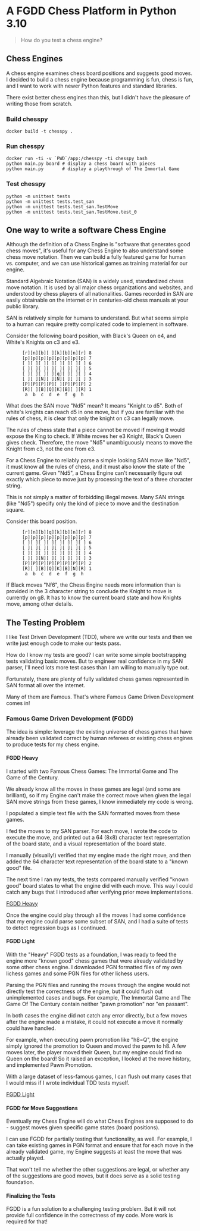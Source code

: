 # A FGDD Chess Platform in Python 3.10

> How do you test a chess engine?

## Chess Engines

A chess engine examines chess board positions and suggests good moves. I decided to build a chess engine
because programming is fun, chess is fun, and I want to work with newer Python features and standard libraries.  

There exist better chess engines than this, but I didn't have the pleasure of writing those from scratch.

### Build chesspy

    docker build -t chesspy .

### Run chesspy

    docker run -ti -v `PWD`/app:/chesspy -ti chesspy bash
    python main.py board # display a chess board with pieces
    python main.py       # display a playthrough of The Immortal Game

### Test chesspy
    
    python -m unittest tests
    python -m unittest tests.test_san
    python -m unittest tests.test_san.TestMove
    python -m unittest tests.test_san.TestMove.test_0
    

## One way to write a software Chess Engine

Although the definition of a Chess Engine is "software that generates good chess moves", it's useful
for any Chess Engine to also understand some chess move notation. Then we can build a fully featured 
game for human vs. computer, and we can use historical games as training material for our engine.

Standard Algebraic Notation (SAN) is a widely used, standardized chess move notation. It is used by all
major chess organizations and websites, and understood by chess players of all nationalities. Games recorded
in SAN are easily obtainable on the internet or in centuries-old chess manuals at your public library.

SAN is relatively simple for humans to understand. But what seems simple to a human can require pretty
complicated code to implement in software.

Consider the following board position, with Black's Queen on e4, and White's Knights on c3 and e3.

```       
      [r][n][b][ ][k][b][n][r] 8
      [p][p][p][p][p][p][p][p] 7
      [ ][ ][ ][ ][ ][ ][ ][ ] 6
      [ ][ ][ ][ ][ ][ ][ ][ ] 5
      [ ][ ][ ][ ][q][ ][ ][ ] 4
      [ ][ ][N][ ][N][ ][ ][ ] 3
      [P][P][P][P][ ][P][P][P] 2
      [R][ ][B][Q][K][B][ ][R] 1
       a  b  c  d  e  f  g  h
```

What does the SAN move "Nd5" mean? It means "Knight to d5". Both of white's knights can reach d5 in one move,
but if you are familiar with the rules of chess, it is clear that only the knight on c3 can legally move.

The rules of chess state that a piece cannot be moved if moving it would expose the King to check. If 
White moves her e3 Knight, Black's Queen gives check. Therefore, the move "Nd5" unambiguously means to 
move the Knight from c3, not the one from e3.

For a Chess Engine to reliably parse a simple looking SAN move like "Nd5", it must know all the rules of chess, and it must 
also know the state of the current game. Given "Nd5", a Chess Engine can't necessarily
figure out exactly which piece to move just by processing the text of a three character string. 

This is not simply a matter of forbidding illegal moves. Many SAN strings (like "Nd5") specify only 
the kind of piece to move and the destination square. 

Consider this board position.

```       
      [r][n][b][q][k][b][n][r] 8
      [p][p][p][p][p][p][p][p] 7
      [ ][ ][ ][ ][ ][ ][ ][ ] 6
      [ ][ ][ ][ ][ ][ ][ ][ ] 5
      [ ][ ][ ][ ][ ][ ][ ][ ] 4
      [ ][ ][N][ ][ ][ ][ ][ ] 3
      [P][P][P][P][P][P][P][P] 2
      [R][ ][B][Q][K][B][N][R] 1
       a  b  c  d  e  f  g  h
```

If Black moves "Nf6", the Chess Engine needs more information than is provided in the 3 character string
to conclude the Knight to move is currently on g8. It has to know the current board state and how Knights move, 
among other details.

## The Testing Problem

I like Test Driven Development (TDD), where we write our tests and then we write just enough code to make our tests pass.

How do I know my tests are good? I can write some simple bootstrapping tests validating basic moves. But to
engineer real confidence in my SAN parser, I'll need lots more test cases than I am willing to manually
type out.

Fortunately, there are plenty of fully validated chess games represented in SAN format all over the internet.

Many of them are Famous. That's where Famous Game Driven Development comes in!


### Famous Game Driven Development (FGDD)

The idea is simple: leverage the existing universe of chess games that have already been validated correct
by human referees or existing chess engines to produce tests for my chess engine.

#### FGDD Heavy

I started with two Famous Chess Games: The Immortal Game and The Game of the Century.

We already know all the moves in these games are legal (and some are brilliant), so if my Engine can't
make the correct move when given the legal SAN move strings from these games, I know immediately my code
is wrong.

I populated a simple text file with the SAN formatted moves from these games.

I fed the moves to my SAN parser. For each move, I wrote the code to execute the move, and printed out 
a 64 (8x8) character text representation of the board state, and a visual representation of the board state.

I manually (visually!) verified that my engine made the right move, and then added the 64 character 
text representation of the board state to a "known good" file.

The next time I ran my tests, the tests compared manually verified "known good" board states to what the 
engine did with each move. This way I could catch any bugs that I introduced after verifying prior
move implementations.

[FGDD Heavy](app/tests/test_game.py#L92)

Once the engine could play through all the moves I had some confidence that my engine could parse some
subset of SAN, and I had a suite of tests to detect regression bugs as I continued.

#### FGDD Light

With the "Heavy" FGDD tests as a foundation, I was ready to feed the engine more "known good" chess games
that were already validated by some other chess engine. I downloaded PGN formatted files of my own lichess
games and some PGN files for other lichess users.

Parsing the PGN files and running the moves through the engine would not directly test the correctness
of the engine, but it could flush out unimplemented cases and bugs. For example, The Immortal Game and 
The Game Of The Century contain neither "pawn promotion" nor "en passant". 

In both cases the engine did not catch any error directly, but a few moves after the engine made a mistake,
it could not execute a move it normally could have handled.

For example, when executing pawn promotion like "h8=Q", the engine simply ignored the promotion to Queen 
and moved the pawn to h8. A few moves later, the player moved their Queen, but my engine could find no
Queen on the board! So it raised an exception, I looked at the move history, and implemented Pawn Promotion.

With a large dataset of less-famous games, I can flush out many cases that I would miss if I wrote
individual TDD tests myself.

[FGDD Light](app/tests/test_pgn.py)

#### FGDD for Move Suggestions

Eventually my Chess Engine will do what Chess Engines are supposed to do - suggest moves given specific
game states (board positions).

I can use FGDD for partially testing that functionality, as well. For example, I can take existing games
in PGN format and ensure that for each move in the already validated game, my Engine suggests at least
the move that was actually played.

That won't tell me whether the other suggestions are legal, or whether any of the suggestions are good
moves, but it does serve as a solid testing foundation.

#### Finalizing the Tests

FGDD is a fun solution to a challenging testing problem. But it will not provide full confidence in the
correctness of my code. More work is required for that!

